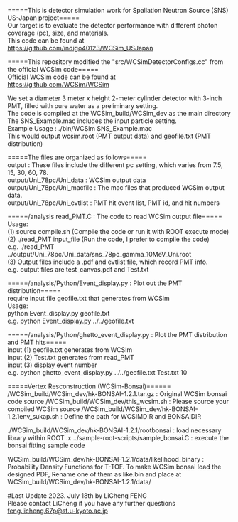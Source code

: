 =====This is detector simulation work for Spallation Neutron Source (SNS) US-Japan project=====  
Our target is to evaluate the detector performance with different photon coverage (pc), size, and materials.  
This code can be found at   
https://github.com/indigo40123/WCSim_USJapan  

=====This repository modified the "src/WCSimDetectorConfigs.cc" from the official WCSim code=====  
Official WCSim code can be found at  
https://github.com/WCSim/WCSim  

We set a diameter 3 meter x height 2-meter cylinder detector with 3-inch PMT, filled with pure water as a preliminary setting.  
The code is compiled at the WCSim_build/WCSim_dev as the main directory  
The SNS_Example.mac includes the input particle setting.  
Example Usage :  ./bin/WCSim SNS_Example.mac  
This would output wcsim.root (PMT output data) and geofile.txt (PMT distribution)  


=====The files are organized as follows=====  
output : These files include the different pc setting, which varies from 7.5, 15, 30, 60, 78.  
output/Uni_78pc/Uni_data : WCSim output data  
output/Uni_78pc/Uni_macfile : The mac files that produced WCSim output data.  
output/Uni_78pc/Uni_evtlist : PMT hit event list, PMT id, and hit numbers  

=====/analysis read_PMT.C : The code to read WCSim output file=====  
Usage:  
(1) source compile.sh (Compile the code or run it with ROOT execute mode)  
(2) ./read_PMT input_file (Run the code, I prefer to compile the code)                                  
e.g. ./read_PMT ../output/Uni_78pc/Uni_data/sns_78pc_gamma_10MeV_Uni.root  
(3) Output files include a .pdf and evtlist file, which record PMT info.  
e.g. output files are test_canvas.pdf and Test.txt  

=====/analysis/Python/Event_display.py : Plot out the PMT distribution=====  
require input file geofile.txt that generates from WCSim  
Usage:  
python Event_display.py geofile.txt  
e.g. python Event_display.py ../../geofile.txt  

=====/analysis/Python/ghetto_event_display.py : Plot the PMT distribution and PMT hits=====  
input (1) geofile.txt generates from WCSim  
input (2) Test.txt generates from read_PMT  
input (3) display event number  
e.g. python ghetto_event_display.py ../../geofile.txt Test.txt 10  

=====Vertex Resconstruction (WCSim-Bonsai)======  
/WCSim_build/WCSim_dev/hk-BONSAI-1.2.1.tar.gz : Original WCSim bonsai code
source /WCSim_build/WCSim_dev/this_wcsim.sh : Please source your compiled WCSim 
source /WCSim_build/WCSim_dev/hk-BONSAI-1.2.1env_sukap.sh : Define the path for WCSIMDIR and BONSAIDIR

./WCSim_build/WCSim_dev/hk-BONSAI-1.2.1/rootbonsai : load necessary library within ROOT
.x ../sample-root-scripts/sample_bonsai.C : execute the bonsai fitting sample code

WCSim_build/WCSim_dev/hk-BONSAI-1.2.1/data/likelihood_binary : Probability Density Functions for T-TOF.
To make WCSim bonsai load the designed PDF, Rename one of them as like.bin and place at WCSim_build/WCSim_dev/hk-BONSAI-1.2.1/data/ 


#Last Update 2023. July 18th by LiCheng FENG  
Please contact LiCheng if you have any further questions  
feng.licheng.67p@st.u-kyoto.ac.jp  
